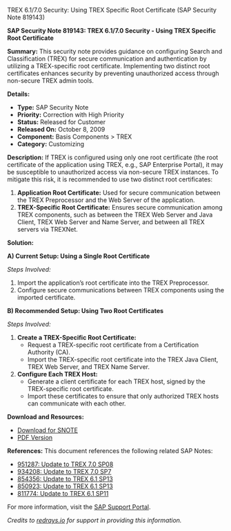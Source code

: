 TREX 6.1/7.0 Security: Using TREX Specific Root Certificate (SAP Security Note 819143)

**SAP Security Note 819143: TREX 6.1/7.0 Security - Using TREX Specific Root Certificate**

**Summary:**
This security note provides guidance on configuring Search and Classification (TREX) for secure communication and authentication by utilizing a TREX-specific root certificate. Implementing two distinct root certificates enhances security by preventing unauthorized access through non-secure TREX admin tools.

**Details:**

- **Type:** SAP Security Note  
- **Priority:** Correction with High Priority  
- **Status:** Released for Customer  
- **Released On:** October 8, 2009  
- **Component:** Basis Components > TREX  
- **Category:** Customizing

**Description:**
If TREX is configured using only one root certificate (the root certificate of the application using TREX, e.g., SAP Enterprise Portal), it may be susceptible to unauthorized access via non-secure TREX instances. To mitigate this risk, it is recommended to use two distinct root certificates:

1. **Application Root Certificate:** Used for secure communication between the TREX Preprocessor and the Web Server of the application.
2. **TREX-Specific Root Certificate:** Ensures secure communication among TREX components, such as between the TREX Web Server and Java Client, TREX Web Server and Name Server, and between all TREX servers via TREXNet.

**Solution:**

**A) Current Setup: Using a Single Root Certificate**

*Steps Involved:*
1. Import the application’s root certificate into the TREX Preprocessor.
2. Configure secure communications between TREX components using the imported certificate.

**B) Recommended Setup: Using Two Root Certificates**

*Steps Involved:*
1. **Create a TREX-Specific Root Certificate:**
   - Request a TREX-specific root certificate from a Certification Authority (CA).
   - Import the TREX-specific root certificate into the TREX Java Client, TREX Web Server, and TREX Name Server.
2. **Configure Each TREX Host:**
   - Generate a client certificate for each TREX host, signed by the TREX-specific root certificate.
   - Import these certificates to ensure that only authorized TREX hosts can communicate with each other.

**Download and Resources:**

- [Download for SNOTE](https://notesdownloads.sap.com/note/0040000015851122017)
- [PDF Version](https://me.sap.com/sap/support/sfm/notes/print/0000819143?language=en-US&token=3C603323C7BD15AF3F5169B60CF2EBA4)

**References:**
This document references the following related SAP Notes:
- [951287: Update to TREX 7.0 SP08](https://me.sap.com/notes/951287)
- [934208: Update to TREX 7.0 SP7](https://me.sap.com/notes/934208)
- [854356: Update to TREX 6.1 SP13](https://me.sap.com/notes/854356)
- [850923: Update to TREX 6.1 SP13](https://me.sap.com/notes/850923)
- [811774: Update to TREX 6.1 SP11](https://me.sap.com/notes/811774)

For more information, visit the [SAP Support Portal](https://me.sap.com/).

*Credits to [redrays.io](https://redrays.io) for support in providing this information.*